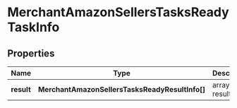 # MerchantAmazonSellersTasksReadyTaskInfo

## Properties

| Name | Type | Description | Notes |
|------------ | ------------- | ------------- | -------------|
**result** | **MerchantAmazonSellersTasksReadyResultInfo[]** | array of results |[optional]|